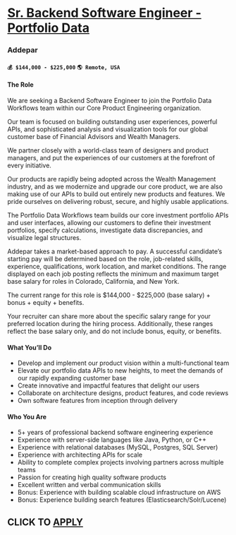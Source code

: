 # [Sr. Backend Software Engineer - Portfolio Data](https://www.remotewlb.com/apply/sr-backend-software-engineer-portfolio-data)  
### Addepar  
#### `💰 $144,000 - $225,000` `🌎 Remote, USA`  

#### **The Role**

We are seeking a Backend Software Engineer to join the Portfolio Data Workflows team within our Core Product Engineering organization.

Our team is focused on building outstanding user experiences, powerful APIs, and sophisticated analysis and visualization tools for our global customer base of Financial Advisors and Wealth Managers.

We partner closely with a world-class team of designers and product managers, and put the experiences of our customers at the forefront of every initiative.

Our products are rapidly being adopted across the Wealth Management industry, and as we modernize and upgrade our core product, we are also making use of our APIs to build out entirely new products and features. We pride ourselves on delivering robust, secure, and highly usable applications.

The Portfolio Data Workflows team builds our core investment portfolio APIs and user interfaces, allowing our customers to define their investment portfolios, specify calculations, investigate data discrepancies, and visualize legal structures.

Addepar takes a market-based approach to pay. A successful candidate’s starting pay will be determined based on the role, job-related skills, experience, qualifications, work location, and market conditions. The range displayed on each job posting reflects the minimum and maximum target base salary for roles in Colorado, California, and New York.

The current range for this role is $144,000 - $225,000 (base salary) + bonus + equity + benefits.

Your recruiter can share more about the specific salary range for your preferred location during the hiring process. Additionally, these ranges reflect the base salary only, and do not include bonus, equity, or benefits.

#### **What You’ll Do**

  * Develop and implement our product vision within a multi-functional team
  * Elevate our portfolio data APIs to new heights, to meet the demands of our rapidly expanding customer base
  * Create innovative and impactful features that delight our users
  * Collaborate on architecture designs, product features, and code reviews
  * Own software features from inception through delivery

#### **Who You Are**

  * 5+ years of professional backend software engineering experience
  * Experience with server-side languages like Java, Python, or C++
  * Experience with relational databases (MySQL, Postgres, SQL Server)
  * Experience with architecting APIs for scale
  * Ability to complete complex projects involving partners across multiple teams
  * Passion for creating high quality software products
  * Excellent written and verbal communication skills
  * Bonus: Experience with building scalable cloud infrastructure on AWS
  * Bonus: Experience building search features (Elasticsearch/Solr/Lucene)

  
## CLICK TO [APPLY](https://www.remotewlb.com/apply/sr-backend-software-engineer-portfolio-data)

